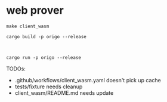 # web prover

```
make client_wasm

cargo build -p origo --release



cargo run -p origo --release

```

TODOs:
  * .github/workflows/client_wasm.yaml doesn't pick up cache
  * tests/fixture needs cleanup
  * client_wasm/README.md needs update